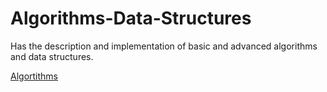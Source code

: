 # Algorithms-Data-Structures
Has the description and implementation of basic and advanced algorithms and data structures.

[Algortithms](https://en.wikipedia.org/wiki/Algorithm)

